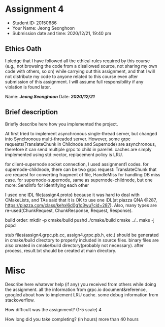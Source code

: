 # Assignment 4

- Student ID: 20150686
- Your Name: Jeong Seonghoon
- Submission date and time: 2020/12/21, 19:40 pm

## Ethics Oath
I pledge that I have followed all the ethical rules required by this course (e.g., not browsing the code from a disallowed source, not sharing my own code with others, so on) while carrying out this assignment, and that I will not distribute my code to anyone related to this course even after submission of this assignment. I will assume full responsibility if any violation is found later.

Name: ___Jeong Seonghoon___
Date: ___2020/12/21___

## Brief description
Briefly describe here how you implemented the project.

At first tried to implement asynchronous single-thread server, but changed into Synchronous multi-threaded server.
However, some grpc requests(TranslateChunk in Childnode and Supernode) are asynchronous, therefore it can send multiple grpc to child in parellel.
caches are simply implemented using std::vector, replacement policy is LRU.

for client-supernode socket connection, I used assignment1 codes.
for supernode-childnode, there can be two grpc request:
    TranslateChunk that are request for converting fragment of file,
    HandleMiss for handling DB miss case.
for supernode-supernode, same as supernode-childnode, but one more:
    SendInfo for identifying each other

I used one IDL file(assign4.proto) because it was hard to deal with CMakeLists, 
and TAs said that it is OK to use one IDL(at piazza QNA @287, https://piazza.com/class/kehxl6d0g1c3wu?cid=287).
Also, many types are re-used(ChunkRequest, ChunkResponse, Request, Response).

build order:
mkdir -p cmake/build
pushd ./cmake/build
cmake ../..
make -j
popd

stub files(assign4.grpc.pb.cc, assign4.grpc.pb.h, etc.) should be generated in cmake/build directory to properly included in source files.
binary files are also created in cmake/build directory(probably not necessary).
after process, result.txt should be created at main directory.

# Misc
Describe here whatever help (if any) you received from others while doing the assignment.
all the information from grpc.io document&reference,
googled about how to implement LRU cache.
some debug information from stackoverflow.

How difficult was the assignment? (1-5 scale)
4

How long did you take completing? (in hours)
more than 40 hours